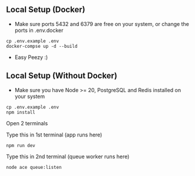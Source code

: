 Local Setup (Docker)
----
- Make sure ports 5432 and 6379 are free on your system, or change the ports in .env.docker

```
cp .env.example .env
docker-compse up -d --build
```
- Easy Peezy :)

Local Setup (Without Docker)
---
- Make sure you have Node >= 20, PostgreSQL and Redis installed on your system
```
cp .env.example .env
npm install 
```
Open 2 terminals

Type this in 1st terminal (app runs here)
```
npm run dev
```

Type this in 2nd terminal (queue worker runs here)
```
node ace queue:listen
```
